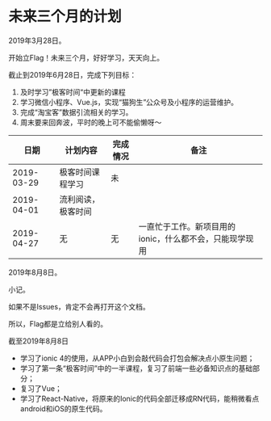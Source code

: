# 未来三个月的计划

2019年3月28日。

开始立Flag！未来三个月，好好学习，天天向上。

截止到2019年6月28日，完成下列目标：

1. 及时学习”极客时间“中更新的课程
2. 学习微信小程序、Vue.js，实现“猫狗生”公众号及小程序的运营维护。
3. 完成“淘宝客”数据引流相关的学习。
4. 周末要来回奔波，平时的晚上可不能偷懒呀～


 日期 | 计划内容 | 完成情况 | 备注
 --- | ------ | --- | ------
 2019-03-29 | 极客时间课程学习 | 未 |
 2019-04-01 | 流利阅读，极客时间 | |
 2019-04-27 | 无 | 无 | 一直忙于工作。新项目用的ionic，什么都不会，只能现学现用

2019年8月8日。

小记。

如果不是Issues，肯定不会再打开这个文档。

所以，Flag都是立给别人看的。

截至2019年8月8日
- 学习了ionic 4的使用，从APP小白到会敲代码会打包会解决点小原生问题；
- 学习了第一条“极客时间”中的一半课程，复习了前端一些必备知识点的基础部分；
- 复习了Vue；
- 学习了React-Native，将原来的Ionic的代码全部迁移成RN代码，能稍微看点android和iOS的原生代码。